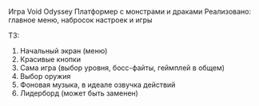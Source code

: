 Игра Void Odyssey
Платформер с монстрами и драками
Реализовано: главное меню, набросок настроек и игры

ТЗ:
1. Начальный экран (меню)
2. Красивые кнопки
3. Сама игра (выбор уровня, босс-файты, геймплей в общем)
4. Выбор оружия
5. Фоновая музыка, в идеале озвучка действий
6. Лидерборд (может быть заменен)

